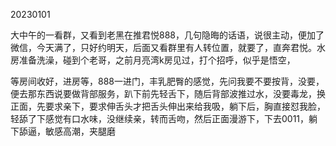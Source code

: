 20230101

大中午的一看群，又看到老黑在推君悦888，几句隐晦的话语，说很主动，便加了微信，今天满了，只好约明天，后面又看群里有人转位置，就要了，直奔君悦。水房准备洗澡，碰到个老哥，之前月亮湾k房见过，打个招呼，似乎是悟空，

等房间收好，进房等，888一进门，丰乳肥臀的感觉，先问我要不要按背，没要，便去那东西说要做背部服务，趴下前先轻舌下，随后背部波推过水，没要毒龙，换正面，先要求亲下，要求伸舌头才把舌头伸出来给我吸，躺下后，胸直接怼我脸，轻舔了下感觉有口水味，没继续亲，转而舌吻，然后正面漫游下，下去0011，躺下舔逼，敏感高潮，夹腿磨